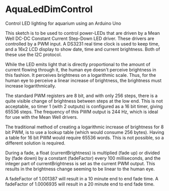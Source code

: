 # AquaLedDimControl
Control LED lighting for aquarium using an Arduino Uno

This sketch is to be used to control power-LEDs that are driven by a Mean Well DC-DC Constant Current Step-Down LED driver.
These drivers are controlled by a PWM input.
A DS3231 real time clock is used to keep time, and a 16x2 LCD display to show date, time and current brightness. Both of these use the I2C protocol.

While the LED emits light that is directly proportional to the amount of current flowing through it, the human eye doesn't perceive brightness in this fashion.
It perceives brightness on a logarithmic scale. Thus, for the human eye to perceive a linear increase of brightness, the brightness must increase logarithmically.

The standard PWM registers are 8 bit, and with only 256 steps, there is a quite visible change of brightness between steps at the low end.
This is not acceptable, so timer 1 (with 2 outputs) is configured as a 16 bit timer, giving 65536 steps.
The frequency of this PWM output is 244 Hz, which is ideal for use with the Mean Well drivers.

The traditional method of creating a logarithmic increase of brightness for 8 bit PWM, is to use a lookup table (which would consume 256 bytes).
Having a table for 16 bit PWM would require 65536 words. This is not possible, so a different solution is required.

During a fade, a float (currentBrightness) is multiplied (fade up) or divided by (fade down) by a constant (fadeFactor) every 100 milliseconds,
and the integer part of currentBrightness is set as the current PWM output. This results in the brightness change seeming to be linear to the human eye.

A fadeFactor of 1.001387 will result in a 10 minute end to end fade time.
A fadeFactor of 1.0006935 will result in a 20 minute end to end fade time.
